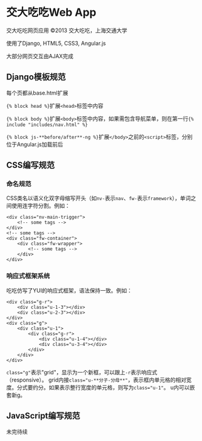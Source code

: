 交大吃吃Web App
================
交大吃吃网页应用 ©2013 交大吃吃，上海交通大学

使用了Django, HTML5, CSS3, Angular.js

大部分网页交互由AJAX完成

## Django模板规范
每个页都从base.html扩展

`{% block head %}`扩展`<head>`标签中内容

`{% block body %}`扩展`<body>`标签中内容，如果需包含导航菜单，则在第一行`{% include "includes/nav.html" %}`

`{% block js-**before/after**-ng %}`扩展`</body>`之前的`<script>`标签，分别位于Angular.js加载前后

## CSS编写规范
### 命名规范
CSS类名以语义化双字母缩写开头（如`nv-`表示`nav`、`fw-`表示`framework`），单词之间使用连字符分割。例如：

    <div class="nv-main-trigger">
        <!-- some tags -->
    </div>
    <!-- some tags -->
    <div class="fw-container">
        <div class="fw-wrapper">
            <!-- some tags -->
        </div>
    </div>

### 响应式框架系统
吃吃仿写了YUI的响应式框架，语法保持一致。例如：

    <div class="g-r">
        <div class="u-1-3"></div>
        <div class="u-2-3"></div>
    </div>
    <div class="g">
        <div class="u-1">
            <div class="g-r">
                <div class="u-1-4"></div>
                <div class="u-3-4"></div>
            </div>
        </div>
    </div>
  
`class="g"`表示"grid"，显示为一个新框，可以跟上`-r`表示响应式（responsive）。
grid内接`class="u-**分子-分母**"`，表示框内单元格的相对宽度。分式要约分。如果表示整行宽度的单元格，则写为`class="u-1"`。
u内可以嵌套新g。

## JavaScript编写规范
未完待续
